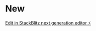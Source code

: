 # New

[Edit in StackBlitz next generation editor ⚡️](https://stackblitz.com/~/github.com/Roh32/New)